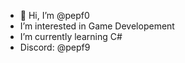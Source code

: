- 👋 Hi, I’m @pepf0
- I’m interested in Game Developement
- I’m currently learning C#
- Discord: @pepf9
